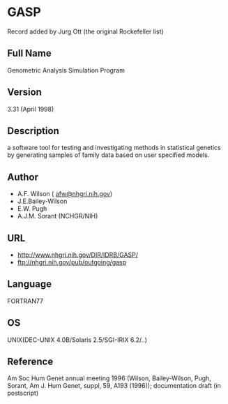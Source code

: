 # GASP
Record added by Jurg Ott (the original Rockefeller list)

## Full Name
Genometric Analysis Simulation Program

## Version
3.31 (April 1998)

## Description
a software tool for testing and investigating methods in statistical genetics by generating samples of family data based on user specified models.

## Author
* A.F. Wilson ( afw@nhgri.nih.gov)
* J.E.Bailey-Wilson
* E.W. Pugh
* A.J.M. Sorant (NCHGR/NIH)

## URL
* http://www.nhgri.nih.gov/DIR/IDRB/GASP/
* ftp://nhgri.nih.gov/pub/outgoing/gasp

## Language
FORTRAN77

## OS
UNIX(DEC-UNIX 4.0B/Solaris 2.5/SGI-IRIX 6.2/..)

## Reference
Am Soc Hum Genet annual meeting 1996 (Wilson, Bailey-Wilson, Pugh, Sorant, Am J. Hum Genet, suppl, 59, A193 (1996)); documentation draft (in postscript)
